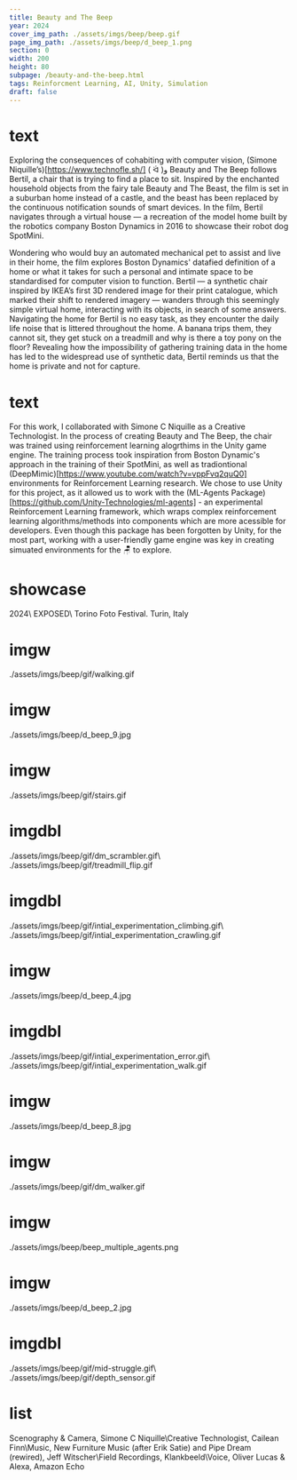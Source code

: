```yaml
---
title: Beauty and The Beep
year: 2024
cover_img_path: ./assets/imgs/beep/beep.gif
page_img_path: ./assets/imgs/beep/d_beep_1.png
section: 0
width: 200
height: 80
subpage: /beauty-and-the-beep.html
tags: Reinforcment Learning, AI, Unity, Simulation
draft: false
---
```

# text
Exploring the consequences of cohabiting with computer vision, (Simone Niquille’s)[https://www.technofle.sh/] ( ᐛ )و Beauty and The Beep follows Bertil, a chair that is trying to find a place to sit. Inspired by the enchanted household objects from the fairy tale Beauty and The Beast, the film is set in a suburban home instead of a castle, and the beast has been replaced by the continuous notification sounds of smart devices. In the film, Bertil navigates through a virtual house — a recreation of the model home built by the robotics company Boston Dynamics in 2016 to showcase their robot dog SpotMini.

Wondering who would buy an automated mechanical pet to assist and live in their home, the film explores Boston Dynamics' datafied definition of a home or what it takes for such a personal and intimate space to be standardised for computer vision to function. Bertil — a synthetic chair inspired by IKEA’s first 3D rendered image for their print catalogue, which marked their shift to rendered imagery — wanders through this seemingly simple virtual home, interacting with its objects, in search of some answers. Navigating the home for Bertil is no easy task, as they encounter the daily life noise that is littered throughout the home. A banana trips them, they cannot sit, they get stuck on a treadmill and why is there a toy pony on the floor? Revealing how the impossibility of gathering training data in the home has led to the widespread use of synthetic data, Bertil reminds us that the home is private and not for capture.
# text
For this work, I collaborated with Simone C Niquille as a Creative Technologist. In the process of creating Beauty and The Beep, the chair was trained using reinforcement learning alogrthims in the Unity game engine. The training process took inspiration from Boston Dynamic's approach in the training of their SpotMini, as well as tradiontional (DeepMimic)[https://www.youtube.com/watch?v=vppFvq2quQ0] environments for Reinforcement Learning research. We chose to use Unity for this project, as it allowed us to work with the (ML-Agents Package)[https://github.com/Unity-Technologies/ml-agents] - an experimental Reinforcement Learning framework, which wraps complex reinforcement learning algorithms/methods into components which are more acessible for developers. Even though this package has been forgotten by Unity, for the most part, working with a user-friendly game engine was key in creating simuated environments for the 🪑 to explore. 
# showcase
2024\ EXPOSED\ Torino Foto Festival. Turin, Italy
# imgw
./assets/imgs/beep/gif/walking.gif
# imgw
./assets/imgs/beep/d_beep_9.jpg
# imgw
./assets/imgs/beep/gif/stairs.gif
# imgdbl
./assets/imgs/beep/gif/dm_scrambler.gif\  ./assets/imgs/beep/gif/treadmill_flip.gif
# imgdbl
./assets/imgs/beep/gif/intial_experimentation_climbing.gif\  ./assets/imgs/beep/gif/intial_experimentation_crawling.gif
# imgw
./assets/imgs/beep/d_beep_4.jpg
# imgdbl
./assets/imgs/beep/gif/intial_experimentation_error.gif\  ./assets/imgs/beep/gif/intial_experimentation_walk.gif
# imgw
./assets/imgs/beep/d_beep_8.jpg
# imgw
./assets/imgs/beep/gif/dm_walker.gif
# imgw
./assets/imgs/beep/beep_multiple_agents.png
# imgw
./assets/imgs/beep/d_beep_2.jpg
# imgdbl
./assets/imgs/beep/gif/mid-struggle.gif\  ./assets/imgs/beep/gif/depth_sensor.gif


# list
Scenography & Camera, Simone C Niquille\Creative Technologist, Cailean Finn\Music, New Furniture Music (after Erik Satie) and Pipe Dream (rewired), Jeff Witscher\Field Recordings, Klankbeeld\Voice, Oliver Lucas & Alexa, Amazon Echo

